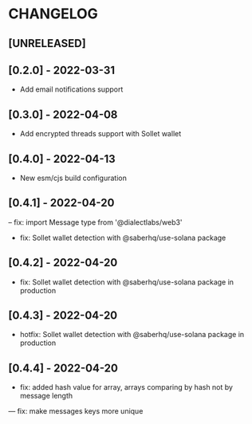 # CHANGELOG

## [UNRELEASED]

## [0.2.0] - 2022-03-31

- Add email notifications support

## [0.3.0] - 2022-04-08

- Add encrypted threads support with Sollet wallet

## [0.4.0] - 2022-04-13

- New esm/cjs build configuration

## [0.4.1] - 2022-04-20

– fix: import Message type from '@dialectlabs/web3'

- fix: Sollet wallet detection with @saberhq/use-solana package

## [0.4.2] - 2022-04-20

- fix: Sollet wallet detection with @saberhq/use-solana package in production

## [0.4.3] - 2022-04-20

- hotfix: Sollet wallet detection with @saberhq/use-solana package in production

## [0.4.4] - 2022-04-20

- fix: added hash value for array, arrays comparing by hash not by message length

— fix: make messages keys more unique
